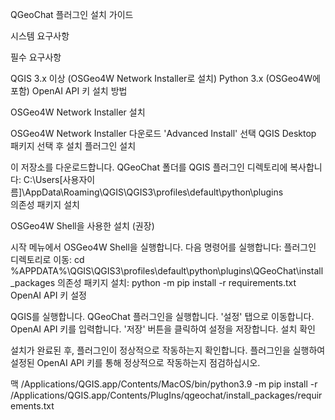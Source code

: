 QGeoChat 플러그인 설치 가이드

시스템 요구사항

필수 요구사항

QGIS 3.x 이상 (OSGeo4W Network Installer로 설치)
Python 3.x (OSGeo4W에 포함)
OpenAI API 키
설치 방법

OSGeo4W Network Installer 설치

OSGeo4W Network Installer 다운로드
'Advanced Install' 선택
QGIS Desktop 패키지 선택 후 설치
플러그인 설치

이 저장소를 다운로드합니다.
QGeoChat 폴더를 QGIS 플러그인 디렉토리에 복사합니다:
C:\Users[사용자이름]\AppData\Roaming\QGIS\QGIS3\profiles\default\python\plugins\
의존성 패키지 설치

OSGeo4W Shell을 사용한 설치 (권장)

시작 메뉴에서 OSGeo4W Shell을 실행합니다.
다음 명령어를 실행합니다:
플러그인 디렉토리로 이동:
cd %APPDATA%\QGIS\QGIS3\profiles\default\python\plugins\QGeoChat\install_packages
의존성 패키지 설치:
python -m pip install -r requirements.txt
OpenAI API 키 설정

QGIS를 실행합니다.
QGeoChat 플러그인을 실행합니다.
'설정' 탭으로 이동합니다.
OpenAI API 키를 입력합니다.
'저장' 버튼을 클릭하여 설정을 저장합니다.
설치 확인

설치가 완료된 후, 플러그인이 정상적으로 작동하는지 확인합니다. 플러그인을 실행하여 설정된 OpenAI API 키를 통해 정상적으로 작동하는지 점검하십시오.

맥
  /Applications/QGIS.app/Contents/MacOS/bin/python3.9 -m pip install -r /Applications/QGIS.app/Contents/PlugIns/qgeochat/install_packages/requirements.txt
